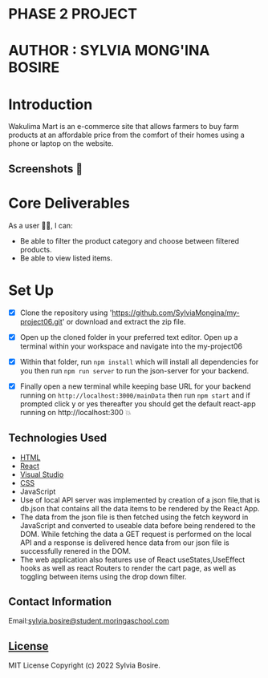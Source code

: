 # PHASE 2 PROJECT
# AUTHOR : SYLVIA MONG'INA BOSIRE

# Introduction 
Wakulima Mart is an e-commerce site that allows farmers to buy farm products at an affordable price from the comfort of their homes using a phone or laptop on the website.
## Screenshots 📸

# Core Deliverables
As a user 👨‍💻, I can:
* Be able to filter the product category and choose between filtered products.
* Be able to view listed items. 

# Set Up
- [x] Clone the repository using 'https://github.com/SylviaMongina/my-project06.git' or download and extract the zip file.
- [x] Open up the cloned folder in your preferred text editor. Open up a terminal within your workspace and navigate into the my-project06
- [x] Within that folder, run `npm install` which will install all dependencies for you then run `npm run server` to run the json-server for your backend.
- [x] Finally open a new terminal while keeping base URL for your backend running on `http://localhost:3000/mainData` then run `npm start` and if prompted click y or yes thereafter you should get the default react-app running on http://localhost:300 :boom:


## Technologies Used
   * [HTML](https://html.com/)
   * [React](https://reactjs.org/)
   * [Visual Studio ](https://code.visualstudio.com/download)
   * [CSS](http://css.com/)
   * JavaScript
   * Use of local API server was implemented by creation of a json file,that is db.json that contains all the data items to be rendered by the React App.
   * The data from the json file is then fetched using the fetch keyword in JavaScript and converted to useable data before being rendered to the DOM. While fetching the data a GET request is performed on the local API and a response is delivered hence data from our json file is successfully renered in the DOM.
   * The web application also features use of React useStates,UseEffect hooks as well as react Routers to render the cart page, as well as toggling between items using the drop down filter.


## Contact Information
   Email:sylvia.bosire@student.moringaschool.com

## [License](LICENSE)
   
MIT License
Copyright (c) 2022 Sylvia Bosire.